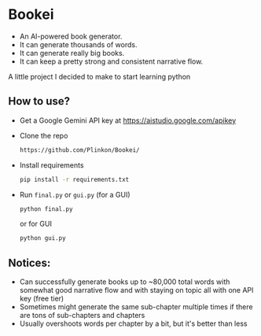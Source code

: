 # Bookei
- An AI-powered book generator.
- It can generate thousands of words.
- It can generate really big books.
- It can keep a pretty strong and consistent narrative flow.

A little project I decided to make to start learning python

## How to use?
- Get a Google Gemini API key at https://aistudio.google.com/apikey
- Clone the repo
  ``` bash
  https://github.com/Plinkon/Bookei/
  ```
- Install requirements
  ``` bash
  pip install -r requirements.txt
  ```
- Run `final.py` or `gui.py` (for a GUI)
  ``` bash
  python final.py
  ```

  or for GUI

  ``` bash
  python gui.py
  ```

## Notices:
- Can successfully generate books up to ~80,000 total words with somewhat good narrative flow and with staying on topic all with one API key (free tier)
- Sometimes might generate the same sub-chapter multiple times if there are tons of sub-chapters and chapters
- Usually overshoots words per chapter by a bit, but it's better than less
